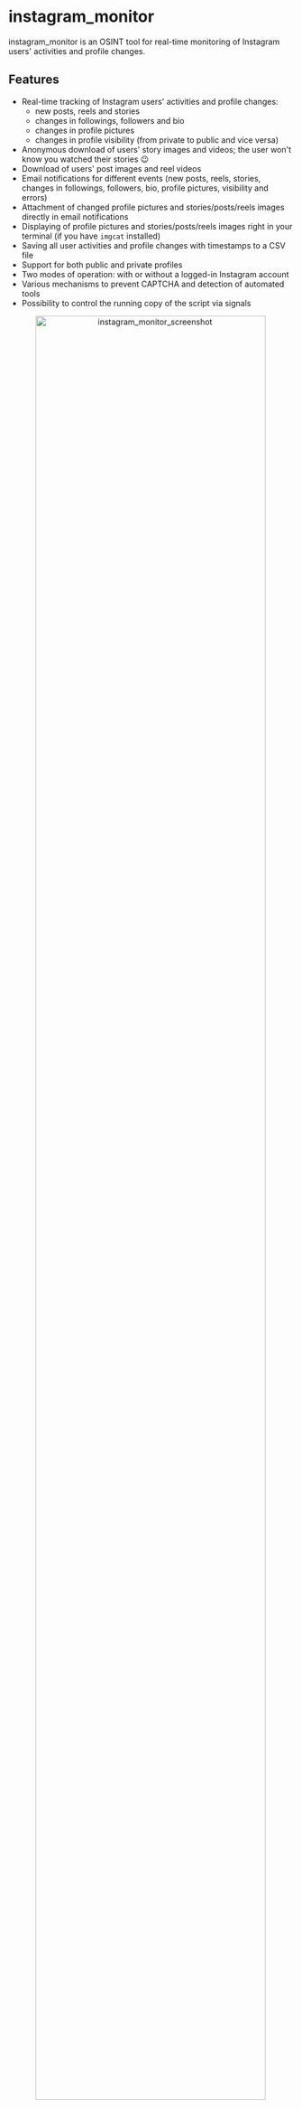 # instagram_monitor

instagram_monitor is an OSINT tool for real-time monitoring of Instagram users' activities and profile changes.

<a id="features"></a>
## Features

- Real-time tracking of Instagram users' activities and profile changes:
  - new posts, reels and stories
  - changes in followings, followers and bio
  - changes in profile pictures
  - changes in profile visibility (from private to public and vice versa)
- Anonymous download of users' story images and videos; the user won't know you watched their stories 😉
- Download of users' post images and reel videos
- Email notifications for different events (new posts, reels, stories, changes in followings, followers, bio, profile pictures, visibility and errors)
- Attachment of changed profile pictures and stories/posts/reels images directly in email notifications
- Displaying of profile pictures and stories/posts/reels images right in your terminal (if you have `imgcat` installed)
- Saving all user activities and profile changes with timestamps to a CSV file
- Support for both public and private profiles
- Two modes of operation: with or without a logged-in Instagram account
- Various mechanisms to prevent CAPTCHA and detection of automated tools
- Possibility to control the running copy of the script via signals

<p align="center">
   <img src="https://raw.githubusercontent.com/misiektoja/instagram_monitor/refs/heads/main/assets/instagram_monitor.png" alt="instagram_monitor_screenshot" width="90%"/>
</p>

<a id="table-of-contents"></a>
## Table of Contents

1. [Requirements](#requirements)
2. [Installation](#installation)
   * [Install from PyPI](#install-from-pypi)
   * [Manual Installation](#manual-installation)
3. [Quick Start](#quick-start)
4. [Configuration](#configuration)
   * [Configuration File](#configuration-file)
   * [Mode 1: Without Logged-In Instagram Account (No Session Login)](#mode-1-without-logged-in-instagram-account-no-session-login)
   * [Mode 2: With Logged-In Instagram Account (Session Login)](#mode-2-with-logged-in-instagram-account-session-login)
   * [Time Zone](#time-zone)
   * [SMTP Settings](#smtp-settings)
   * [Storing Secrets](#storing-secrets)
5. [Usage](#usage)
   * [Monitoring Mode](#monitoring-mode)
   * [Email Notifications](#email-notifications)
   * [CSV Export](#csv-export)
   * [Detection of Changed Profile Pictures](#detection-of-changed-profile-pictures)
   * [Displaying Images in Your Terminal](#displaying-images-in-your-terminal)
   * [Check Intervals](#check-intervals)
   * [Signal Controls (macOS/Linux/Unix)](#signal-controls-macoslinuxunix)
   * [Coloring Log Output with GRC](#coloring-log-output-with-grc)
6. [Limitations](#limitations)
7. [Change Log](#change-log)
8. [License](#license)

<a id="requirements"></a>
## Requirements

* Python 3.9 or higher
* Libraries: [instaloader](https://github.com/instaloader/instaloader), `requests`, `python-dateutil`, `pytz`, `tzlocal`, `python-dotenv`

Tested on:

* **macOS**: Ventura, Sonoma, Sequoia
* **Linux**: Raspberry Pi OS (Bullseye, Bookworm), Ubuntu 24, Rocky Linux 8.x/9.x, Kali Linux 2024/2025
* **Windows**: 10, 11

It should work on other versions of macOS, Linux, Unix and Windows as well.

<a id="installation"></a>
## Installation

<a id="install-from-pypi"></a>
### Install from PyPI

```sh
pip install instagram_monitor
```

<a id="manual-installation"></a>
### Manual Installation

Download the *[instagram_monitor.py](https://raw.githubusercontent.com/misiektoja/instagram_monitor/refs/heads/main/instagram_monitor.py)* file to the desired location.

Install dependencies via pip:

```sh
pip install instaloader requests python-dateutil pytz tzlocal python-dotenv
```

Alternatively, from the downloaded *[requirements.txt](https://raw.githubusercontent.com/misiektoja/instagram_monitor/refs/heads/main/requirements.txt)*:

```sh
pip install -r requirements.txt
```

<a id="quick-start"></a>
## Quick Start

- Track the `target_insta_user` in [mode 1](#mode-1-without-logged-in-instagram-account-no-session-login) (no session login):

```sh
instagram_monitor <target_insta_user>
```

Or if you installed [manually](#manual-installation):

```sh
python3 instagram_monitor.py <target_insta_user>
```

- Track the `target_insta_user` in [mode 2](#option-3-session-login-using-firefox-cookies-recommended) (with session login via Firefox web browser):

```sh
# log in to the Instagram account (your_insta_user) via Firefox web browser
instagram_monitor --import-firefox-session
instagram_monitor -u <your_insta_user> <target_insta_user>
```

To get the list of all supported command-line arguments / flags:

```sh
instagram_monitor --help
```

<a id="configuration"></a>
## Configuration

<a id="configuration-file"></a>
### Configuration File

Most settings can be configured via command-line arguments.

If you want to have it stored persistently, generate a default config template and save it to a file named `instagram_monitor.conf`:

```sh
instagram_monitor --generate-config > instagram_monitor.conf

```

Edit the `instagram_monitor.conf` file and change any desired configuration options (detailed comments are provided for each).

<a id="mode-1-without-logged-in-instagram-account-no-session-login"></a>
### Mode 1: Without Logged-In Instagram Account (No Session Login)

In this mode, the tool operates without logging in to an Instagram account. 

You can still monitor basic user activity such as post, reel and story counts (without details due to Instagram API limits), bio changes and changes in follower/following counts. However, you won't see which specific followers/followings were added or removed and you won't get any details about posts, reels and stories.

This mode requires no setup, is easy to use and is resistant to Instagram's anti-bot mechanisms and CAPTCHA challenges.

<a id="mode-2-with-logged-in-instagram-account-session-login"></a>
### Mode 2: With Logged-In Instagram Account (Session Login)

In this mode, the tool uses an Instagram session login to access additional data. This includes detailed insights into new posts, reels and stories, also about added or removed followers/followings.

Recommendation: use a dedicated Instagram account for monitoring. While the risk of a ban is low (in my experience accounts have remained active long-term), Instagram may occasionally show warnings for suspicious activity.

<a id="option-1-basic-session-login-not-recommended"></a>
#### Option 1: Basic Session Login (not recommended)

You can provide your Instagram username (`your_insta_user`) and password directly in the `instagram_monitor.conf` configuration file, [environment variable](#storing-secrets) or via the `-u` and `-p` flags. 

However, this triggers a full login every time the tool runs, increasing the chance of detection and account lockouts.

If you store the `SESSION_PASSWORD` in a dotenv file you can update its value and send a `SIGHUP` signal to the process to reload the file with the new password without restarting the tool. More info in [Storing Secrets](#storing-secrets) and [Signal Controls (macOS/Linux/Unix)](#signal-controls-macoslinuxunix).

<a id="option-2-session-login-via-instaloader-better-but-can-be-detected"></a>
#### Option 2: Session Login via Instaloader (better, but can be detected)

A better approach is to use `Instaloader` to perform a one-time login and save the session:

```sh
instaloader -l <your_insta_user>
```

This saves the session locally. However, frequent follower/following/stories changes can still lead to detection, as Instagram may flag this as automated behavior.

<a id="option-3-session-login-using-firefox-cookies-recommended"></a>
#### Option 3: Session Login Using Firefox Cookies (recommended)

The most reliable method is to reuse an existing Instagram session from your Firefox web browser. 

Log in to your account (`your_insta_user`) in Firefox, then run:

```sh
instagram_monitor --import-firefox-session
```

The tool will detect available Firefox profiles with a `cookies.sqlite` file. If multiple profiles are found, it will prompt you to select one, then import the session and save it via Instaloader.

To use a specific Firefox profile path:

```sh
instagram_monitor --import-firefox-session --cookie-file "/your_firefox_profile_path/cookies.sqlite"
```

You can adjust the default Firefox cookie directory permanently via `FIREFOX_*_COOKIE` configuration options.

This method has the added benefit of blending tool activity with regular user behavior. Interacting with Instagram via Firefox every few days (scrolling, liking posts etc.) helps maintain session trust. Occasionally, Instagram might show warnings in the browser which can be dismissed manually.

<a id="time-zone"></a>
### Time Zone

By default, time zone is auto-detected using `tzlocal`. You can set it manually in `instagram_monitor.conf`:

```ini
LOCAL_TIMEZONE='Europe/Warsaw'
```

You can get the list of all time zones supported by pytz like this:

```sh
python3 -c "import pytz; print('\n'.join(pytz.all_timezones))"
```

<a id="smtp-settings"></a>
### SMTP Settings

If you want to use email notifications functionality, configure SMTP settings in the `instagram_monitor.conf` file. 

Verify your SMTP settings by using `--send-test-email` flag (the tool will try to send a test email notification):

```sh
instagram_monitor --send-test-email
```

<a id="storing-secrets"></a>
### Storing Secrets

It is recommended to store secrets like `SESSION_PASSWORD` or `SMTP_PASSWORD` as either an environment variable or in a dotenv file.

Set environment variables using `export` on **Linux/Unix/macOS/WSL** systems:

```sh
export SESSION_PASSWORD="your_instagram_session_password"
export SMTP_PASSWORD="your_smtp_password"
```

On **Windows Command Prompt** use `set` instead of `export` and on **Windows PowerShell** use `$env`.

Alternatively store them persistently in a dotenv file (recommended):

```ini
SESSION_PASSWORD="your_instagram_session_password"
SMTP_PASSWORD="your_smtp_password"
```

By default the tool will auto-search for dotenv file named `.env` in current directory and then upward from it. 

You can specify a custom file with `DOTENV_FILE` or `--env-file` flag:

```sh
instagram_monitor <target_insta_user> --env-file /path/.env-instagram_monitor
```

 You can also disable `.env` auto-search with `DOTENV_FILE = "none"` or `--env-file none`:

```sh
instagram_monitor <target_insta_user> --env-file none
```

As a fallback, you can also store secrets in the configuration file or source code.

<a id="usage"></a>
## Usage

<a id="monitoring-mode"></a>
### Monitoring Mode

To monitor specific user activity in [mode 1](#mode-1-without-logged-in-instagram-account-no-session-login) (no session login), just type Instagram username as a command-line argument (`target_insta_user` in the example below):

```sh
instagram_monitor <target_insta_user>
```

To monitor specific user activity in [mode 2](#mode-2-with-logged-in-instagram-account-session-login) (with session login), you also need to specify your Instagram account name (`your_insta_user` in the example below) via `SESSION_USERNAME` configuration option or `-u` flag:

```sh
instagram_monitor -u <your_insta_user> <target_insta_user>
```

The tool runs until interrupted (`Ctrl+C`). Use `tmux` or `screen` for persistence.

You can monitor multiple Instagram users by launching multiple instances of the script.

The tool automatically saves its output to `instagram_monitor_<username>.log` file. It can be changed in the settings via `INSTA_LOGFILE` configuration option or disabled completely via `DISABLE_LOGGING` / `-d` flag.

The tool in mode 2 (session login) also saves the list of followings & followers to these files:
- `instagram_<username>_followings.json`
- `instagram_<username>_followers.json`

Thanks to this we do not need to re-fetch it every time the tool is restarted and we can also detect changes since the last usage of the tool.

The tool also saves the user profile picture to `instagram_<username>_profile_pic*.jpeg` files.

It also saves downloaded posts/reels images & videos to:
- `instagram_<username>_post/reel_YYYYmmdd_HHMMSS.jpeg`
- `instagram_<username>_post/reel_YYYYmmdd_HHMMSS.mp4`

And downloaded stories images & videos to:
- `instagram_<username>_story_YYYYmmdd_HHMMSS.jpeg`
- `instagram_<username>_story_YYYYmmdd_HHMMSS.mp4`

<a id="email-notifications"></a>
### Email Notifications

To enable email notifications for various events (such as new posts, reels and stories, changes in followings, bio updates, changes in profile picture and visibility):
- set `STATUS_NOTIFICATION` to `True`
- or use the `-s` flag

```sh
instagram_monitor <target_insta_user> -s
```

To also get email notifications about changed followers:
- set `FOLLOWERS_NOTIFICATION` to `True`
- or use the `-m` flag

```sh
instagram_monitor <target_insta_user> -m
```

To disable sending an email on errors (enabled by default):
- set `ERROR_NOTIFICATION` to `False`
- or use the `-e` flag

```sh
instagram_monitor <target_insta_user> -e
```

Make sure you defined your SMTP settings earlier (see [SMTP settings](#smtp-settings)).

Example email:

<p align="center">
   <img src="https://raw.githubusercontent.com/misiektoja/instagram_monitor/refs/heads/main/assets/instagram_monitor_email_notifications.png" alt="instagram_monitor_email_notifications" width="80%"/>
</p>

<a id="csv-export"></a>
### CSV Export

If you want to save all Instagram user's activities and profile changes to a CSV file, set `CSV_FILE` or use `-b` flag:

```sh
instagram_monitor <target_insta_user> -b instagram_username.csv
```

The file will be automatically created if it does not exist.

<a id="detection-of-changed-profile-pictures"></a>
### Detection of Changed Profile Pictures

The tool can detect when a monitored user changes their profile picture. Notifications appear in the console and (if the `-s` flag is enabled) via email.

This feature is enabled by default. To disable it, either:

- set the `DETECT_CHANGED_PROFILE_PIC` to `False`
- or use the `-k` flag

<a id="how-it-works"></a>
#### How It Works

Since Instagram periodically changes the profile picture URL even when the image is the same, the tool performs a binary comparison of JPEG files to detect actual changes.

On the first run, it saves the current profile picture to `instagram_<username>_profile_pic.jpeg`

On each subsequent check a new image is fetched and it is compared byte-for-byte with the saved image.

If a change is detected, the old picture is moved to `instagram_<username>_profile_pic_old.jpeg` and the new one is saved to:
- `instagram_<username>_profile_pic.jpeg` (current)
- `instagram_<username>_profile_pic_YYmmdd_HHMM.jpeg` (for history)

<a id="empty-profile-picture-detection"></a>
#### Empty Profile Picture Detection

The tool also has built-in detection of empty profile pictures. Instagram does not indicate an empty user's profile image in their API; that's why the tool detects it by using an empty profile image template (which appears to be identical on a binary level for all users).

To enable this:
- download the [instagram_profile_pic_empty.jpeg](https://raw.githubusercontent.com/misiektoja/instagram_monitor/refs/heads/main/instagram_profile_pic_empty.jpeg) file
- place it in the directory where you run the tool (or change the path via `PROFILE_PIC_FILE_EMPTY` configuration option)

Without this file, the tool will treat an empty profile picture as a regular image. For example, if a user removes their profile picture, it would be treated as a change rather than a removal.

<a id="displaying-images-in-your-terminal"></a>
### Displaying Images in Your Terminal

If you have `imgcat` installed, you can use the feature of displaying profile pictures and stories/reels/posts images right in your terminal. 

To do this, set the path to your `imgcat` binary in the `IMGCAT_PATH` configuration option. 

If you specify only the binary name, it will be auto-searched in your PATH.

Set it to empty to disable this feature.

<a id="check-intervals"></a>
### Check Intervals

If you want to customize polling interval, use `-c` flag (or `INSTA_CHECK_INTERVAL` configuration option):

```sh
instagram_monitor <target_insta_user> -c 3600
```

It is generally not recommended to use values lower than 1 hour as it will be quickly picked up by Instagram automated tool detection mechanisms.

In order to make the tool's behavior less suspicious for Instagram, by default the polling interval is randomly picked from the range: 

```
[ INSTA_CHECK_INTERVAL (-c) - RANDOM_SLEEP_DIFF_LOW (-i) ]  
                         ⇄  
[ INSTA_CHECK_INTERVAL (-c) + RANDOM_SLEEP_DIFF_HIGH (-j) ]  
```

This means each check will happen after a random delay centered around `INSTA_CHECK_INTERVAL` with some variation defined by `RANDOM_SLEEP_DIFF_LOW` and `RANDOM_SLEEP_DIFF_HIGH`.

So having the check interval set to 1 hour (-c 3600), `RANDOM_SLEEP_DIFF_LOW` set to default 15 mins (-i 900) and `RANDOM_SLEEP_DIFF_HIGH` set to default 3 mins (-j 180) means that the check interval will be with every iteration picked from the range of 45 mins to 1 hour and 3 mins.

That's why the check interval information is printed in the console and email notifications as it is essentially a random number.

On top of that you can also define that checks for new posts / reels should be done only in specific hour ranges by setting `CHECK_POSTS_IN_HOURS_RANGE` to `True` and then defining proper values for `MIN/MAX_H1/H2` configuration options (see the comments in the configuration file for more information).

<a id="signal-controls-macoslinuxunix"></a>
### Signal Controls (macOS/Linux/Unix)

The tool has several signal handlers implemented which allow to change behavior of the tool without a need to restart it with new configuration options / flags.

List of supported signals:

| Signal | Description |
| ----------- | ----------- |
| USR1 | Toggle email notifications for new posts, reels & stories, changed followings, bio, profile picture, visibility (-s) |
| USR2 | Toggle email notifications for new followers (-m) |
| TRAP | Increase the user activity check interval (by 5 mins) |
| ABRT | Decrease the user activity check interval (by 5 mins) |
| HUP | Reload secrets from .env file |

Send signals with `kill` or `pkill`, e.g.:

```sh
pkill -USR1 -f "instagram_monitor <target_insta_user>"
```

As Windows supports limited number of signals, this functionality is available only on Linux/Unix/macOS.

<a id="coloring-log-output-with-grc"></a>
### Coloring Log Output with GRC

You can use [GRC](https://github.com/garabik/grc) to color logs.

Add to your GRC config (`~/.grc/grc.conf`):

```
# monitoring log file
.*_monitor_.*\.log
conf.monitor_logs
```

Now copy the [conf.monitor_logs](https://raw.githubusercontent.com/misiektoja/instagram_monitor/refs/heads/main/grc/conf.monitor_logs) to your `~/.grc/` and log files should be nicely colored when using `grc` tool.

Example:

```sh
grc tail -F -n 100 instagram_monitor_<username>.log
```

<a id="limitations"></a>
## Limitations

The operation of the tool might flag the Instagram account and/or IP as being an automated tool (as described earlier).

<a id="change-log"></a>
## Change Log

See [RELEASE_NOTES.md](https://github.com/misiektoja/instagram_monitor/blob/main/RELEASE_NOTES.md) for details.

<a id="license"></a>
## License

Licensed under GPLv3. See [LICENSE](https://github.com/misiektoja/instagram_monitor/blob/main/LICENSE).
